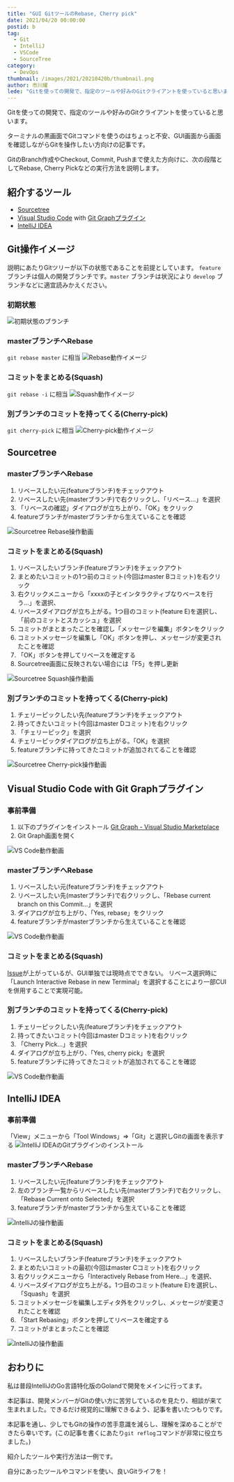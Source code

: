```yaml
---
title: "GUI GitツールのRebase, Cherry pick"
date: 2021/04/20 00:00:00
postid: b
tag:
  - Git
  - IntelliJ
  - VSCode
  - SourceTree
category:
  - DevOps
thumbnail: /images/2021/20210420b/thumbnail.png
author: 市川燿
lede: "Gitを使っての開発で、指定のツールや好みのGitクライアントを使っていると思います。ターミナルの黒画面でGitコマンドを使うのはちょっと不安、GUI画面から画面を確認しながらGitを操作したい方向けの記事です。GitのBranch作成やCheckout, Commit, Pushまで使えた方向けに、次の段階としてRebase, Cherry Pickなどの実行方法を説明します。"
---
```


Gitを使っての開発で、指定のツールや好みのGitクライアントを使っていると思います。

ターミナルの黒画面でGitコマンドを使うのはちょっと不安、GUI画面から画面を確認しながらGitを操作したい方向けの記事です。

GitのBranch作成やCheckout, Commit, Pushまで使えた方向けに、次の段階としてRebase, Cherry Pickなどの実行方法を説明します。

## 紹介するツール

- [Sourcetree](https://www.sourcetreeapp.com)
- [Visual Studio Code](https://code.visualstudio.com) with [Git Graphプラグイン](https://marketplace.visualstudio.com/items?itemName=mhutchie.git-graph)
- [IntelliJ IDEA](https://www.jetbrains.com/idea/)

## Git操作イメージ

説明にあたりGitツリーが以下の状態であることを前提としています。
`feature` ブランチは個人の開発ブランチです。`master` ブランチは状況により `develop` ブランチなどに適宜読みかえください。

### 初期状態

<img src="/images/2021/20210420b/commit_base.png" alt="初期状態のブランチ" loading="lazy">

### masterブランチへRebase

`git rebase master` に相当
<img src="/images/2021/20210420b/commit_rebase_master.png" alt="Rebase動作イメージ" loading="lazy">

### コミットをまとめる(Squash)

`git rebase -i` に相当
<img src="/images/2021/20210420b/commit_rebase_squash.png" alt="Squash動作イメージ" loading="lazy">

### 別ブランチのコミットを持ってくる(Cherry-pick)

`git cherry-pick` に相当
<img src="/images/2021/20210420b/2021-03-26-16-34-37.png" alt="Cherry-pick動作イメージ" loading="lazy">

## Sourcetree

### masterブランチへRebase

1. リベースしたい元(featureブランチ)をチェックアウト
2. リベースしたい先(masterブランチ)で右クリックし、「リベース...」を選択
3. 「リベースの確認」ダイアログが立ち上がり、「OK」をクリック
4. featureブランチがmasterブランチから生えていることを確認
<img src="/images/2021/20210420b/sourcetree_rebase_master.gif" alt="Sourcetree Rebase操作動画" loading="lazy">

### コミットをまとめる(Squash)

1. リベースしたいブランチ(featureブランチ)をチェックアウト
2. まとめたいコミットの1つ前のコミット(今回はmaster Bコミット)を右クリック
3. 右クリックメニューから「xxxxの子とインタラクティブなりベースを行う...」を選択、
4. リベースダイアログが立ち上がる。1つ目のコミット(feature E)を選択し、「前のコミットとスカッシュ」を選択
5. コミットがまとまったことを確認し「メッセージを編集」ボタンをクリック
6. コミットメッセージを編集し「OK」ボタンを押し、メッセージが変更されたことを確認
7. 「OK」ボタンを押してリベースを確定する
8. Sourcetree画面に反映されない場合には「F5」を押し更新
<img src="/images/2021/20210420b/sourcetree_rebase_squash.gif" alt="Sourcetree Squash操作動画" loading="lazy">

### 別ブランチのコミットを持ってくる(Cherry-pick)

1. チェリーピックしたい先(featureブランチ)をチェックアウト
2. 持ってきたいコミット(今回はmaster Dコミット)を右クリック
3. 「チェリーピック」を選択
4. チェリーピックダイアログが立ち上がる。「OK」を選択
5. featureブランチに持ってきたコミットが追加されてることを確認
<img src="/images/2021/20210420b/sourcetree_cherrypick.gif" alt="Sourcetree Cherry-pick操作動画" loading="lazy">

## Visual Studio Code with Git Graphプラグイン

### 事前準備

1. 以下のプラグインをインストール
    [Git Graph - Visual Studio Marketplace](https://marketplace.visualstudio.com/items?itemName=mhutchie.git-graph)
2. Git Graph画面を開く
<img src="/images/2021/20210420b/gitgraph_open.gif" alt="VS Code動作動画" loading="lazy">

### masterブランチへRebase

1. リベースしたい元(featureブランチ)をチェックアウト
2. リベースしたい先(masterブランチ)で右クリックし、「Rebase current branch on this Commit...」を選択
3. ダイアログが立ち上がり、「Yes, rebase」をクリック
4. featureブランチがmasterブランチから生えていることを確認
<img src="/images/2021/20210420b/gitgraph_rebase_master.gif" alt="VS Code動作動画" loading="lazy">

### コミットをまとめる(Squash)

[Issue](https://github.com/mhutchie/vscode-git-graph/issues/410)が上がっているが、GUI単独では現時点でできない。
リベース選択時に「Launch Interactive Rebase in new Terminal」を選択することにより一部CUIを併用することで実現可能。

### 別ブランチのコミットを持ってくる(Cherry-pick)

1. チェリーピックしたい先(featureブランチ)をチェックアウト
2. 持ってきたいコミット(今回はmaster Dコミット)を右クリック
3. 「Cherry Pick...」を選択
4. ダイアログが立ち上がり、「Yes, cherry pick」を選択
5. featureブランチに持ってきたコミットが追加されてることを確認
<img src="/images/2021/20210420b/gitgraph_cherrypick.gif" alt="VS Code動作動画" loading="lazy">

## IntelliJ IDEA

### 事前準備

「View」メニューから「Tool Windows」⇒「Git」と選択しGitの画面を表示する
<img src="/images/2021/20210420b/intellij_open.gif" alt="IntelliJ IDEAのGitプラグインのインストール" loading="lazy">

### masterブランチへRebase

1. リベースしたい元(featureブランチ)をチェックアウト
2. 左のブランチ一覧からリベースしたい先(masterブランチ)で右クリックし、「Rebase Current onto Selected」を選択
3. featureブランチがmasterブランチから生えていることを確認
<img src="/images/2021/20210420b/intellij_rebase_master.gif" alt="IntelliJの操作動画" loading="lazy">

### コミットをまとめる(Squash)

1. リベースしたいブランチ(featureブランチ)をチェックアウト
2. まとめたいコミットの最初(今回はmaster Cコミット)を右クリック
3. 右クリックメニューから「Interactively Rebase from Here...」を選択、
4. リベースダイアログが立ち上がる。1つ目のコミット(feature E)を選択し、「Squash」を選択
5. コミットメッセージを編集しエディタ外をクリックし、メッセージが変更されたことを確認
6. 「Start Rebasing」ボタンを押してリベースを確定する
7. コミットがまとまったことを確認
<img src="/images/2021/20210420b/intellij_rebase_squash.gif" alt="IntelliJの操作動画" loading="lazy">

## おわりに

私は普段IntelliJのGo言語特化版のGolandで開発をメインに行ってます。

本記事は、開発メンバーがGitの使い方に苦労しているのを見たり、相談が来て生まれました。できるだけ視覚的に理解できるよう、記事を書いたつもりです。

本記事を通し、少しでもGitの操作の苦手意識を減らし、理解を深めることができたら幸いです。(この記事を書くにあたり`git reflog`コマンドが非常に役立ちました。)

紹介したツールや実行方法は一例です。

自分にあったツールやコマンドを使い、良いGitライフを！
